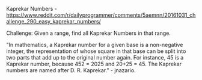 Kaprekar Numbers - https://www.reddit.com/r/dailyprogrammer/comments/5aemnn/20161031_challenge_290_easy_kaprekar_numbers/

Challenge: Given a range, find all Kaprekar Numbers in that range.

"In mathematics, a Kaprekar number for a given base is a non-negative integer, the representation of whose square in that
base can be split into two parts that add up to the original number again. For instance, 45 is a Kaprekar number, 
because 452 = 2025 and 20+25 = 45. The Kaprekar numbers are named after D. R. Kaprekar." - jnazario.

